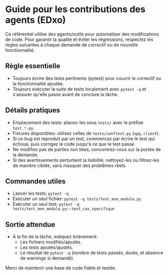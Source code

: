 # Guide pour les contributions des agents (EDxo)

Ce référentiel utilise des agents/outils pour automatiser des modifications de code. Pour garantir la qualité et éviter les régressions, respectez les règles suivantes à chaque demande de correctif ou de nouvelle fonctionnalité.

## Règle essentielle
- Toujours écrire des tests pertinents (pytest) pour couvrir le correctif ou la fonctionnalité ajoutée.
- Toujours exécuter la suite de tests localement avec `pytest -q` et s'assurer qu'elle passe avant de conclure la tâche.

## Détails pratiques
- Emplacement des tests: placez-les sous `tests/` avec le préfixe `test_*.py`.
- Fixtures disponibles: utilisez celles de `tests/conftest.py` (`app`, `client`).
- Si un bug est reproduit par un test, commencez par écrire le test qui échoue, puis corrigez le code jusqu'à ce que le test passe.
- Ne modifiez pas de parties non liées; concentrez-vous sur la portée de la demande.
- Si des avertissements perturbent la lisibilité, nettoyez-les ou filtrez-les de manière ciblée, sans masquer des problèmes réels.

## Commandes utiles
- Lancer les tests: `pytest -q`
- Exécuter un seul fichier: `pytest -q tests/test_mon_module.py`
- Exécuter un seul test: `pytest -q tests/test_mon_module.py::test_cas_specifique`

## Sortie attendue
- À la fin de la tâche, indiquez brièvement:
  - Les fichiers modifiés/ajoutés.
  - Les tests ajoutés/ajustés.
  - Le résultat de `pytest -q` (nombre de tests passés, durée, et absence de warnings si demandé).

Merci de maintenir une base de code fiable et testée.
